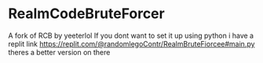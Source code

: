 # RealmCodeBruteForcer
A fork of RCB by yeeterlol
If you dont want to set it up using python i have a replit link https://replit.com/@randomlegoContr/RealmBruteFiorcee#main.py
theres a better version on there
